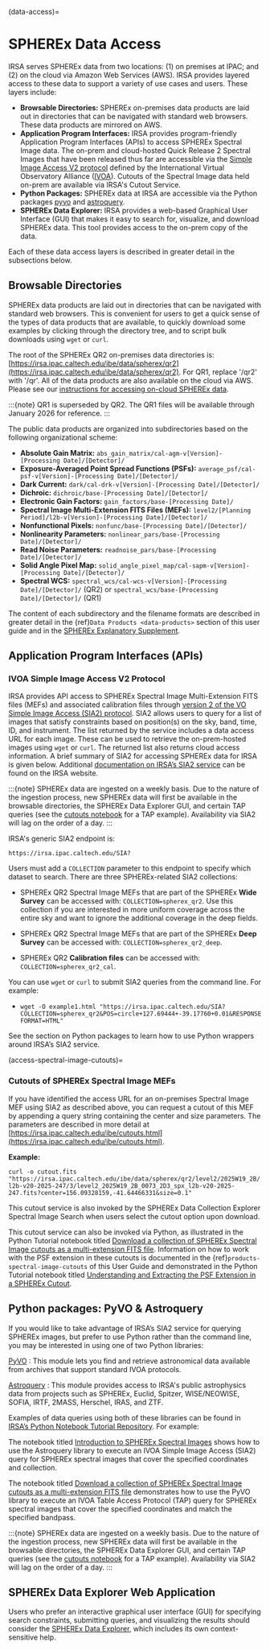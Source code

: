 (data-access)=
# SPHEREx Data Access

IRSA serves SPHEREx data from two locations: (1) on premises at IPAC; and (2) on the cloud via Amazon Web Services (AWS).
IRSA provides layered access to these data to support a variety of use cases and users.
These layers include:

* **Browsable Directories:** SPHEREx on-premises data products are laid out in directories that can be navigated with standard web browsers.
These data products are mirrored on AWS.
* **Application Program Interfaces:** IRSA provides program-friendly Application Program Interfaces (APIs) to access SPHEREx Spectral Image data.
The on-prem and cloud-hosted Quick Release 2 Spectral Images that have been released thus far are accessible via the [Simple Image Access V2 protocol](https://ivoa.net/documents/SIA/20151223/) defined by the International Virtual Observatory Alliance ([IVOA](https://ivoa.net)).
Cutouts of the Spectral Image data held on-prem are available via IRSA's Cutout Service.
* **Python Packages:** SPHEREx data at IRSA are accessible via the Python packages [pyvo](https://pyvo.readthedocs.io/en/latest/) and [astroquery](https://astroquery.readthedocs.io/en/latest/ipac/irsa/irsa.html).
* **SPHEREx Data Explorer:** IRSA provides a web-based Graphical User Interface (GUI) that makes it easy to search for, visualize, and download SPHEREx data.
This tool provides access to the on-prem copy of the data.

Each of these data access layers is described in greater detail in the subsections below.

## Browsable Directories

SPHEREx data products are laid out in directories that can be navigated with standard web browsers.
This is convenient for users to get a quick sense of the types of data products that are available, to quickly download some examples by clicking through the directory tree, and to script bulk downloads using `wget` or `curl`.

The root of the SPHEREx QR2 on-premises data directories is: [https://irsa.ipac.caltech.edu/ibe/data/spherex/qr2](https://irsa.ipac.caltech.edu/ibe/data/spherex/qr2).
For QR1, replace '/qr2' with '/qr'.
All of the data products are also available on the cloud via AWS.
Please see our [instructions for accessing on-cloud SPHEREx data](https://irsa.ipac.caltech.edu/cloud_access/#spherex).

:::{note}
QR1 is superseded by QR2.
The QR1 files will be available through January 2026 for reference.
:::

The public data products are organized into subdirectories based on the following organizational scheme:

* **Absolute Gain Matrix:** `abs_gain_matrix/cal-agm-v[Version]-[Processing Date]/[Detector]/`
* **Exposure-Averaged Point Spread Functions (PSFs):** `average_psf/cal-psf-v[Version]-[Processing Date]/[Detector]/`
* **Dark Current:** `dark/cal-drk-v[Version]-[Processing Date]/[Detector]/`
* **Dichroic:** `dichroic/base-[Processing Date]/[Detector]/`
* **Electronic Gain Factors:** `gain_factors/base-[Processing Date]/`
* **Spectral Image Multi-Extension FITS Files (MEFs):** `level2/[Planning Period]/l2b-v[Version]-[Processing Date]/[Detector]/`
* **Nonfunctional Pixels:** `nonfunc/base-[Processing Date]/[Detector]/`
* **Nonlinearity Parameters:** `nonlinear_pars/base-[Processing Date]/[Detector]/`
* **Read Noise Parameters:** `readnoise_pars/base-[Processing Date]/[Detector]/`
* **Solid Angle Pixel Map:** `solid_angle_pixel_map/cal-sapm-v[Version]-[Processing Date]/[Detector]/`
* **Spectral WCS:** `spectral_wcs/cal-wcs-v[Version]-[Processing Date]/[Detector]/` (QR2) or `spectral_wcs/base-[Processing Date]/[Detector]/` (QR1)

The content of each subdirectory and the filename formats are described in greater detail in the {ref}`Data Products <data-products>` section of this user guide and in the [SPHEREx Explanatory Supplement](https://irsa.ipac.caltech.edu/data/SPHEREx/docs/SPHEREx_Expsupp_QR.pdf).

## Application Program Interfaces (APIs)

### IVOA Simple Image Access V2 Protocol

IRSA provides API access to SPHEREx Spectral Image Multi-Extension FITS files (MEFs) and associated calibration files through [version 2 of the VO Simple Image Access (SIA2) protocol](https://ivoa.net/documents/SIA/20151223/).
SIA2 allows users to query for a list of images that satisfy constraints based on position(s) on the sky, band, time, ID, and instrument.
The list returned by the service includes a data access URL for each image.
These can be used to retrieve the on-prem-hosted images using `wget` or `curl`. The returned list also returns cloud access information.
A brief summary of SIA2 for accessing SPHEREx data for IRSA is given below.
Additional [documentation on IRSA’s SIA2 service](https://irsa.ipac.caltech.edu/ibe/sia.html) can be found on the IRSA website.

:::{note}
SPHEREx data are ingested on a weekly basis.
Due to the nature of the ingestion process, new SPHEREx data will first be available in the browsable directories, the SPHEREx Data Explorer GUI, and certain TAP queries (see the [cutouts notebook](https://caltech-ipac.github.io/irsa-tutorials/spherex-cutouts/) for a TAP example).
Availability via SIA2 will lag on the order of a day.
:::

IRSA's generic SIA2 endpoint is:

`https://irsa.ipac.caltech.edu/SIA?`

Users must add a `COLLECTION` parameter to this endpoint to specify which dataset to search.
There are three SPHEREx-related SIA2 collections:

* SPHEREx QR2 Spectral Image MEFs that are part of the SPHEREx **Wide Survey** can be accessed with: `COLLECTION=spherex_qr2`.
  Use this collection if you are interested in more uniform coverage across the entire sky and want to ignore the additional coverage in the deep fields.

* SPHEREx QR2 Spectral Image MEFs that are part of the SPHEREx **Deep Survey** can be accessed with: `COLLECTION=spherex_qr2_deep`.

* SPHEREx QR2 **Calibration files** can be accessed with: `COLLECTION=spherex_qr2_cal`.

You can use `wget` or `curl` to submit SIA2 queries from the command line.
For example:

* `wget -O example1.html "https://irsa.ipac.caltech.edu/SIA?COLLECTION=spherex_qr2&POS=circle+127.69444+-39.17760+0.01&RESPONSEFORMAT=HTML"`

See the section on Python packages to learn how to use Python wrappers around IRSA’s SIA2 service.

(access-spectral-image-cutouts)=
### Cutouts of SPHEREx Spectral Image MEFs

If you have identified the access URL for an on-premises Spectral Image MEF using SIA2 as described above, you can request a cutout of this MEF by appending a query string containing the center and size parameters.
The parameters are described in more detail at [https://irsa.ipac.caltech.edu/ibe/cutouts.html](https://irsa.ipac.caltech.edu/ibe/cutouts.html).

**Example:**

`curl -o cutout.fits "https://irsa.ipac.caltech.edu/ibe/data/spherex/qr2/level2/2025W19_2B/l2b-v20-2025-247/3/level2_2025W19_2B_0073_2D3_spx_l2b-v20-2025-247.fits?center=156.09328159,-41.64466331&size=0.1"`

This cutout service is also invoked by the SPHEREx Data Collection Explorer Spectral Image Search when users select the cutout option upon download.

This cutout service can also be invoked via Python, as illustrated in the Python Tutorial notebook titled [Download a collection of SPHEREx Spectral Image cutouts as a multi-extension FITS file](https://caltech-ipac.github.io/irsa-tutorials/spherex-cutouts/).
Information on how to work with the PSF extension in these cutouts is documented in the {ref}`products-spectral-image-cutouts` of this User Guide and demonstrated in the Python Tutorial notebook titled [Understanding and Extracting the PSF Extension in a SPHEREx Cutout](https://caltech-ipac.github.io/irsa-tutorials/spherex-psf/).

## Python packages: PyVO & Astroquery

If you would like to take advantage of IRSA’s SIA2 service for querying SPHEREx images, but prefer to use Python rather than the command line, you may be interested in using one of two Python libraries:

[PyVO](https://github.com/astropy/pyvo)
 : This module lets you find and retrieve astronomical data available from archives that support standard IVOA protocols.

[Astroquery](https://github.com/astropy/astroquery)
 : This module provides access to IRSA's public astrophysics data from projects such as SPHEREx, Euclid, Spitzer, WISE/NEOWISE, SOFIA, IRTF, 2MASS, Herschel, IRAS, and ZTF.

Examples of data queries using both of these libraries can be found in [IRSA’s Python Notebook Tutorial Repository](https://caltech-ipac.github.io/irsa-tutorials/). For example:

The notebook titled [Introduction to SPHEREx Spectral Images](https://caltech-ipac.github.io/irsa-tutorials/spherex-intro/) shows how to use the Astroquery library to execute an IVOA Simple Image Access (SIA2) query for SPHEREx spectral images that cover the specified coordinates and collection.

The notebook titled [Download a collection of SPHEREx Spectral Image cutouts as a multi-extension FITS file](https://caltech-ipac.github.io/irsa-tutorials/spherex-cutouts/#id-5-query-irsa-for-a-list-of-cutouts-that-satisfy-the-criteria-specified-above) demonstrates how to use the PyVO library to execute an IVOA Table Access Protocol (TAP) query for SPHEREx spectral images that cover the specified coordinates and match the specified bandpass.

:::{note}
SPHEREx data are ingested on a weekly basis.
Due to the nature of the ingestion process, new SPHEREx data will first be available in the browsable directories, the SPHEREx Data Explorer GUI, and certain TAP queries (see the [cutouts notebook](https://caltech-ipac.github.io/irsa-tutorials/spherex-cutouts/) for a TAP example).
Availability via SIA2 will lag on the order of a day.
:::

## SPHEREx Data Explorer Web Application

Users who prefer an interactive graphical user interface (GUI) for specifying search constraints, submitting queries, and visualizing the results should consider the [SPHEREx Data Explorer](https://irsa.ipac.caltech.edu/applications/spherex), which includes its own context-sensitive help.

